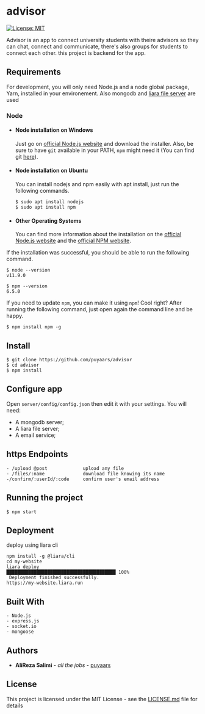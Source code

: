 # advisor

[![License: MIT](https://img.shields.io/badge/License-MIT-yellow.svg)](https://github.com/puyaars/advisor/blob/master/LICENSE)

Advisor is an app to connect university students with theire advisors so they can chat, connect and communicate, there's also groups for students to connect each other.
this project is backend for the app.

## Requirements

For development, you will only need Node.js and a node global package, Yarn, installed in your environement.
Also mongodb and [liara file server](https://liara.ir/) are used

### Node
- #### Node installation on Windows

  Just go on [official Node.js website](https://nodejs.org/) and download the installer.
Also, be sure to have `git` available in your PATH, `npm` might need it (You can find git [here](https://git-scm.com/)).

- #### Node installation on Ubuntu

  You can install nodejs and npm easily with apt install, just run the following commands.

      $ sudo apt install nodejs
      $ sudo apt install npm

- #### Other Operating Systems
  You can find more information about the installation on the [official Node.js website](https://nodejs.org/) and the [official NPM website](https://npmjs.org/).

If the installation was successful, you should be able to run the following command.

    $ node --version
    v11.9.0

    $ npm --version
    6.5.0

If you need to update `npm`, you can make it using `npm`! Cool right? After running the following command, just open again the command line and be happy.

    $ npm install npm -g

###
## Install

    $ git clone https://github.com/puyaars/advisor
    $ cd advisor
    $ npm install

## Configure app

Open `server/config/config.json` then edit it with your settings. You will need:

- A mongodb server;
- A liara file server;
- A email service;

## https Endpoints

    - /upload @post             upload any file
    - /files/:name              download file knowing its name
    -/confirm/:userId/:code     confirm user's email address

## Running the project

    $ npm start

## Deployment

deploy using liara cli

```
npm install -g @liara/cli
cd my-website
liara deploy
████████████████████████████████████████ 100%
 Deployment finished successfully. 
https://my-website.liara.run
```

## Built With

    - Node.js
    - express.js
    - socket.io
    - mongoose


## Authors

* **AliReza Salimi** - *all the jobs* - [puyaars](https://github.com/puyaars)

## License

This project is licensed under the MIT License - see the [LICENSE.md](https://github.com/puyaars/advisor/blob/master/LICENSE) file for details
